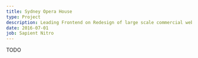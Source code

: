 ```yaml
---
title: Sydney Opera House
type: Project
description: Leading Frontend on Redesign of large scale commercial web platform
date: 2016-07-01
job: Sapient Nitro
---
```


TODO

